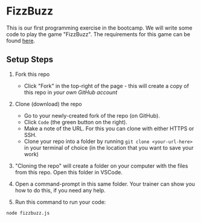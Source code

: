 # FizzBuzz

This is our first programming exercise in the bootcamp. We will write some code to play the game "FizzBuzz". The requirements for this game can be found [here](FizzBuzzSpec.md).

## Setup Steps

1. Fork this repo
    - Click "Fork" in the top-right of the page - this will create a copy of this repo in *your own GitHub account*
2. Clone (download) the repo
    - Go to your newly-created fork of the repo (on GitHub).
    - Click `Code` (the green button on the right).
    - Make a note of the URL. For this you can clone with either HTTPS or SSH.
    - Clone your repo into a folder by running `git clone <your-url-here>` in your terminal of choice (in the location that you want to save your work)

3. "Cloning the repo" will create a folder on your computer with the files from this repo. Open this folder in VSCode.

4. Open a command-prompt in this same folder. Your trainer can show you how to do this, if you need any help.

5. Run this command to run your code:
```shell
node fizzbuzz.js
```
